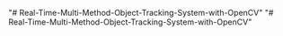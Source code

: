 "# Real-Time-Multi-Method-Object-Tracking-System-with-OpenCV" 
"# Real-Time-Multi-Method-Object-Tracking-System-with-OpenCV" 
